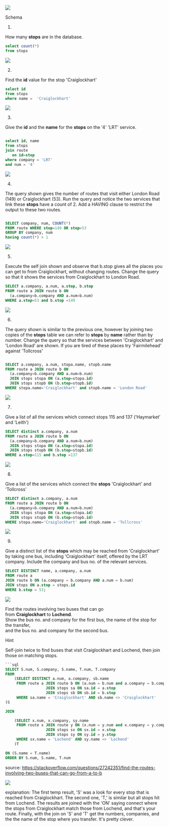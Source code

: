
![](src/Pasted%20image%2020230531112230.png)

Schema

1.

How many **stops** are in the database.

```sql
select count(*)
from stops


```

![](src/Pasted%20image%2020230531112324.png)

2.

Find the **id** value for the stop 'Craiglockhart'

```sql
select id
from stops
where name =  'Craiglockhart'


```

![](src/Pasted%20image%2020230531112421.png)

3.

Give the **id** and the **name** for the **stops** on the '4' 'LRT' service.

```sql

select id, name
from stops
join route
   on id=stop
where company = 'LRT' 
and num = '4'

```

![](src/Pasted%20image%2020230531112752.png)


4.

The query shown gives the number of routes that visit either London Road (149) or Craiglockhart (53). Run the query and notice the two services that link these **stops** have a count of 2. Add a HAVING clause to restrict the output to these two routes.

```sql

SELECT company, num, COUNT(*)
FROM route WHERE stop=149 OR stop=53
GROUP BY company, num
having count(*) > 1

```

![](src/Pasted%20image%2020230531112853.png)

5.

Execute the self join shown and observe that b.stop gives all the places you can get to from Craiglockhart, without changing routes. Change the query so that it shows the services from Craiglockhart to London Road.

```sql
SELECT a.company, a.num, a.stop, b.stop
FROM route a JOIN route b ON
  (a.company=b.company AND a.num=b.num)
WHERE a.stop=53 and b.stop =149


```

![](src/Pasted%20image%2020230531113132.png)

6.

The query shown is similar to the previous one, however by joining two copies of the **stops** table we can refer to **stops** by **name** rather than by number. Change the query so that the services between 'Craiglockhart' and 'London Road' are shown. If you are tired of these places try 'Fairmilehead' against 'Tollcross'

```sql

SELECT a.company, a.num, stopa.name, stopb.name
FROM route a JOIN route b ON
  (a.company=b.company AND a.num=b.num)
  JOIN stops stopa ON (a.stop=stopa.id)
  JOIN stops stopb ON (b.stop=stopb.id)
WHERE stopa.name='Craiglockhart' and stopb.name = 'London Road'

```

![](src/Pasted%20image%2020230531113559.png)

7.

Give a list of all the services which connect stops 115 and 137 ('Haymarket' and 'Leith')

```sql
SELECT distinct a.company, a.num
FROM route a JOIN route b ON
  (a.company=b.company AND a.num=b.num)
  JOIN stops stopa ON (a.stop=stopa.id)
  JOIN stops stopb ON (b.stop=stopb.id)
WHERE a.stop=115 and b.stop =137


```

![](src/Pasted%20image%2020230531114025.png)

8.

Give a list of the services which connect the **stops** 'Craiglockhart' and 'Tollcross'

```sql
SELECT distinct a.company, a.num
FROM route a JOIN route b ON
  (a.company=b.company AND a.num=b.num)
  JOIN stops stopa ON (a.stop=stopa.id)
  JOIN stops stopb ON (b.stop=stopb.id)
WHERE stopa.name='Craiglockhart' and stopb.name = 'Tollcross'


```

![](src/Pasted%20image%2020230531114143.png)


9.

Give a distinct list of the **stops** which may be reached from 'Craiglockhart' by taking one bus, including 'Craiglockhart' itself, offered by the LRT company. Include the company and bus no. of the relevant services.

```sql
SELECT DISTINCT name, a.company, a.num
FROM route a
JOIN route b ON (a.company = b.company AND a.num = b.num)
JOIN stops ON a.stop = stops.id
WHERE b.stop = 53;


```

![](src/Pasted%20image%2020230531114949.png)

Find the routes involving two buses that can go from **Craiglockhart** to **Lochend**.  
Show the bus no. and company for the first bus, the name of the stop for the transfer,  
and the bus no. and company for the second bus.

Hint

Self-join twice to find buses that visit Craiglockhart and Lochend, then join those on matching stops.



```sql
```sql
SELECT S.num, S.company, S.name, T.num, T.company 
FROM 
    (SELECT DISTINCT a.num, a.company, sb.name 
     FROM route a JOIN route b ON (a.num = b.num and a.company = b.company) 
                  JOIN stops sa ON sa.id = a.stop 
                  JOIN stops sb ON sb.id = b.stop 
     WHERE sa.name = 'Craiglockhart' AND sb.name <> 'Craiglockhart'
)S

JOIN

    (SELECT x.num, x.company, sy.name 
     FROM route x JOIN route y ON (x.num = y.num and x.company = y.company) 
                  JOIN stops sx ON sx.id = x.stop 
                  JOIN stops sy ON sy.id = y.stop 
     WHERE sx.name = 'Lochend' AND sy.name <> 'Lochend'
    )T

ON (S.name = T.name)
ORDER BY S.num, S.name, T.num
```

source: https://stackoverflow.com/questions/27242351/find-the-routes-involving-two-buses-that-can-go-from-a-to-b

![](src/Pasted%20image%2020230531120948.png)

explanation: The first temp result, 'S' was a look for every stop that is reached from Craiglockhart. The second one, 'T,' is similar but all stops hit from Lochend. The results are joined with the 'ON' saying connect where the stops from Craiglockhart match those from Lochend, and that's your route. Finally, with the join on 'S' and 'T' get the numbers, companies, and the the name of the stop where you transfer. It's pretty clever.